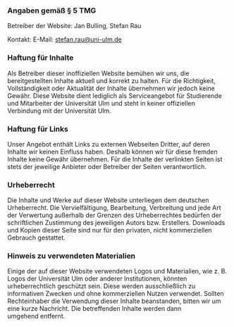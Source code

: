 ### Angaben gemäß § 5 TMG

Betreiber der Website:
Jan Bulling, Stefan Rau

Kontakt:
E-Mail: [stefan.rau@uni-ulm.de](mailto:stefan.rau@uni-ulm.de)

### Haftung für Inhalte

Als Betreiber dieser inoffiziellen Website bemühen wir uns, die bereitgestellten Inhalte aktuell und korrekt zu halten. Für die Richtigkeit, Vollständigkeit oder Aktualität der Inhalte übernehmen wir jedoch keine Gewähr. Diese Website dient lediglich als Serviceangebot für Studierende und Mitarbeiter der Universität Ulm und steht in keiner offiziellen Verbindung mit der Universität Ulm.

### Haftung für Links

Unser Angebot enthält Links zu externen Webseiten Dritter, auf deren Inhalte wir keinen Einfluss haben. Deshalb können wir für diese fremden Inhalte keine Gewähr übernehmen. Für die Inhalte der verlinkten Seiten ist stets der jeweilige Anbieter oder Betreiber der Seiten verantwortlich.

### Urheberrecht

Die Inhalte und Werke auf dieser Website unterliegen dem deutschen Urheberrecht. Die Vervielfältigung, Bearbeitung, Verbreitung und jede Art der Verwertung außerhalb der Grenzen des Urheberrechtes bedürfen der schriftlichen Zustimmung des jeweiligen Autors bzw. Erstellers. Downloads und Kopien dieser Seite sind nur für den privaten, nicht kommerziellen Gebrauch gestattet.

### Hinweis zu verwendeten Materialien

Einige der auf dieser Website verwendeten Logos und Materialien, wie z. B. Logos der Universität Ulm oder anderer Institutionen, könnten urheberrechtlich geschützt sein. Diese werden ausschließlich zu informativen Zwecken und ohne kommerziellen Nutzen verwendet. Sollten Rechteinhaber die Verwendung dieser Inhalte beanstanden, bitten wir um eine kurze Nachricht. Die betreffenden Inhalte werden dann umgehend entfernt.

